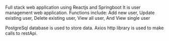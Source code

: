 Full stack web application using Reactjs and Springboot It is user management web application. Functions include: Add new user, Update existing user, Delete existing user, View all user, And View single user

PostgreSql database is used to store data. Axios http library is used to make calls to restApi.
